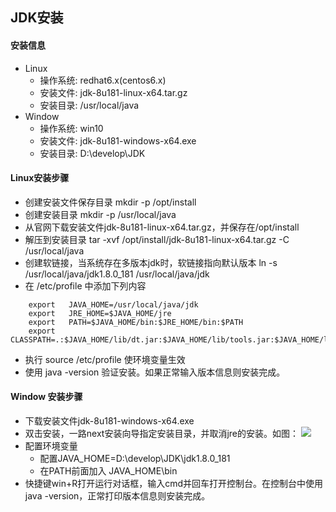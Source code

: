## JDK安装
#### 安装信息
- Linux
    + 操作系统: redhat6.x(centos6.x)
    + 安装文件: jdk-8u181-linux-x64.tar.gz
    + 安装目录: /usr/local/java
- Window
    + 操作系统: win10
    + 安装文件: jdk-8u181-windows-x64.exe
    + 安装目录: D:\develop\JDK

#### Linux安装步骤
- 创建安装文件保存目录 mkdir -p /opt/install
- 创建安装目录 mkdir -p /usr/local/java
- 从官网下载安装文件jdk-8u181-linux-x64.tar.gz，并保存在/opt/install
- 解压到安装目录 tar -xvf /opt/install/jdk-8u181-linux-x64.tar.gz -C /usr/local/java
- 创建软链接，当系统存在多版本jdk时，软链接指向默认版本 ln -s /usr/local/java/jdk1.8.0_181 /usr/local/java/jdk
- 在 /etc/profile 中添加下列内容
```
    export   JAVA_HOME=/usr/local/java/jdk
    export   JRE_HOME=$JAVA_HOME/jre
    export   PATH=$JAVA_HOME/bin:$JRE_HOME/bin:$PATH
    export   CLASSPATH=.:$JAVA_HOME/lib/dt.jar:$JAVA_HOME/lib/tools.jar:$JAVA_HOME/lib:$JRE_HOME/lib
```

- 执行 source /etc/profile 使环境变量生效
- 使用 java -version 验证安装。如果正常输入版本信息则安装完成。

#### Window 安装步骤
- 下载安装文件jdk-8u181-windows-x64.exe
- 双击安装，一路next安装向导指定安装目录，并取消jre的安装。如图：
    ![](http://www.menghuanhua.com/df-blog/tools/jdk/images/jdk-setup-win-1.png)
- 配置环境变量
    + 配置JAVA_HOME=D:\develop\JDK\jdk1.8.0_181
    + 在PATH前面加入 JAVA_HOME\bin
- 快捷键win+R打开运行对话框，输入cmd并回车打开控制台。在控制台中使用java -version，正常打印版本信息则安装完成。
